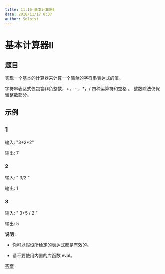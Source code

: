 ```yaml
---
title: 11.16-基本计算器Ⅱ
date: 2018/11/17 0:37
author: Soloist
---
```

    
# 基本计算器Ⅱ

## 题目

实现一个基本的计算器来计算一个简单的字符串表达式的值。

字符串表达式仅包含非负整数，+， - ，*，/ 四种运算符和空格  。 整数除法仅保留整数部分。

## 示例

## 1

输入: "3+2*2"

输出: 7

### 2

输入: " 3/2 "

输出: 1

### 3

输入: " 3+5 / 2 "

输出: 5

**说明**：

* 你可以假设所给定的表达式都是有效的。

* 请不要使用内置的库函数 eval。

[答案](https://github.com/aSoloist/java-algorithm/blob/master/code/2018/11/16/Solution.java)